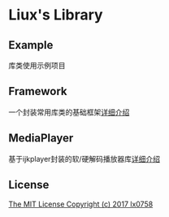 Liux's Library
===

Example
---
库类使用示例项目

Framework
---
一个封装常用库类的基础框架[详细介绍](/framework/README.md)

MediaPlayer
---
基于ijkplayer封装的软/硬解码播放器库[详细介绍](/mediaplayer/README.md)

License
---
[The MIT License Copyright (c) 2017 lx0758](/LICENSE.txt)